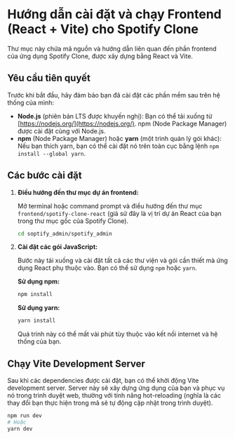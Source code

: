 # Hướng dẫn cài đặt và chạy Frontend (React + Vite) cho Spotify Clone

Thư mục này chứa mã nguồn và hướng dẫn liên quan đến phần frontend của ứng dụng Spotify Clone, được xây dựng bằng React và Vite.

## Yêu cầu tiên quyết

Trước khi bắt đầu, hãy đảm bảo bạn đã cài đặt các phần mềm sau trên hệ thống của mình:

* **Node.js** (phiên bản LTS được khuyến nghị): Bạn có thể tải xuống từ [https://nodejs.org/](https://nodejs.org/). npm (Node Package Manager) được cài đặt cùng với Node.js.
* **npm** (Node Package Manager) hoặc **yarn** (một trình quản lý gói khác): Nếu bạn thích yarn, bạn có thể cài đặt nó trên toàn cục bằng lệnh `npm install --global yarn`.

## Các bước cài đặt

1.  **Điều hướng đến thư mục dự án frontend:**

    Mở terminal hoặc command prompt và điều hướng đến thư mục `frontend/spotify-clone-react` (giả sử đây là vị trí dự án React của bạn trong thư mục gốc của Spotify Clone).

    ```bash
    cd soptify_admin/spotify_admin
    ```

2.  **Cài đặt các gói JavaScript:**

    Bước này tải xuống và cài đặt tất cả các thư viện và gói cần thiết mà ứng dụng React phụ thuộc vào. Bạn có thể sử dụng `npm` hoặc `yarn`.

    **Sử dụng npm:**

    ```bash
    npm install
    ```

    **Sử dụng yarn:**

    ```bash
    yarn install
    ```

    Quá trình này có thể mất vài phút tùy thuộc vào kết nối internet và hệ thống của bạn.

## Chạy Vite Development Server

Sau khi các dependencies được cài đặt, bạn có thể khởi động Vite development server. Server này sẽ xây dựng ứng dụng của bạn và phục vụ nó trong trình duyệt web, thường với tính năng hot-reloading (nghĩa là các thay đổi bạn thực hiện trong mã sẽ tự động cập nhật trong trình duyệt).

```bash
npm run dev
# Hoặc
yarn dev
